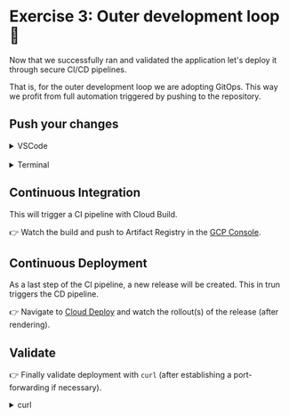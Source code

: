 # Exercise 3: Outer development loop 📝

Now that we successfully ran and validated the application let's deploy it through secure CI/CD pipelines.

That is, for the outer development loop we are adopting GitOps.
This way we profit from full automation triggered by pushing to the repository.

## Push your changes

<details>
<summary>VSCode</summary>

👉 Open the Source Control panel with `Control`+`Shift`+`G`, write a commit message, and press `Control`+`Enter`

#### References 🔗

- [Version control with Cloud Workstations](https://cloud.google.com/workstations/docs/version-control#commit_changes)
</details><br/>

<details>
<summary>Terminal</summary>

👉 Add your changes with
```sh
git add .
```

and

👉 commit these and push to the repository.
```sh
git commit -m "customized greeting"
git push private
```
</details>

## Continuous Integration

This will trigger a CI pipeline with Cloud Build.

👉 Watch the build and push to Artifact Registry in the [GCP Console](https://console.cloud.google.com/cloud-build/builds).

## Continuous Deployment

As a last step of the CI pipeline, a new release will be created.
This in trun triggers the CD pipeline.

👉 Navigate to [Cloud Deploy](https://console.cloud.google.com/deploy/delivery-pipelines) and watch the rollout(s) of the release (after rendering).

## Validate

👉 Finally validate deployment with `curl` (after establishing a port-forwarding if necessary).

<details>
<summary>curl</summary>

👉 First, fetch the credentials for accessing the Kubernetes cluster in PROD environment.

<details>
<summary>gcloud</summary>

```sh
gcloud container clusters get-credentials $CLUSTER_NAME --region $CLUSTER_REGION
```

#### References 🔗

- [gcloud container clusters get-credentials](https://cloud.google.com/sdk/gcloud/reference/container/clusters/get-credentials)
</details><br/>

👉 Next, establish port-forwarding. Finally call `curl`.

```sh
kubectl port-forward deployments/hello-world 9000:8080 &
curl http://127.0.0.1:9000
kill %1
```
</details>
